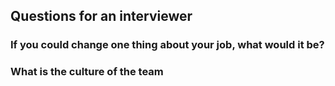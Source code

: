 ## Questions for an interviewer

### If you could change one thing about your job, what would it be?

### What is the culture of the team
